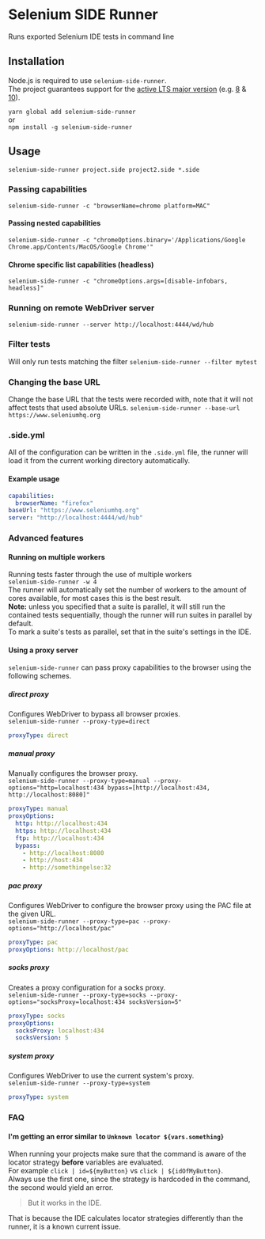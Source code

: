 # Selenium SIDE Runner
Runs exported Selenium IDE tests in command line

## Installation
Node.js is required to use `selenium-side-runner`.  
The project guarantees support for the [active LTS major version](https://github.com/nodejs/Release) (e.g. [8](https://nodejs.org/en/download/) & [10](https://nodejs.org/en/download/current/)).  

```yarn global add selenium-side-runner```  
or  
```npm install -g selenium-side-runner```  

## Usage
```selenium-side-runner project.side project2.side *.side```

### Passing capabilities
```selenium-side-runner -c "browserName=chrome platform=MAC"```

#### Passing nested capabilities
```selenium-side-runner -c "chromeOptions.binary='/Applications/Google Chrome.app/Contents/MacOS/Google Chrome'"```

#### Chrome specific list capabilities (headless)
```selenium-side-runner -c "chromeOptions.args=[disable-infobars, headless]"```

### Running on remote WebDriver server
```selenium-side-runner --server http://localhost:4444/wd/hub```

### Filter tests
Will only run tests matching the filter
```selenium-side-runner --filter mytest```

### Changing the base URL
Change the base URL that the tests were recorded with, note that it will not affect tests that used absolute URLs.
```selenium-side-runner --base-url https://www.seleniumhq.org```

### .side.yml
All of the configuration can be written in the `.side.yml` file, the runner will load it from the current working directory automatically.

#### Example usage
```yaml
capabilities:
  browserName: "firefox"
baseUrl: "https://www.seleniumhq.org"
server: "http://localhost:4444/wd/hub"
```

### Advanced features

#### Running on multiple workers
Running tests faster through the use of multiple workers  
```selenium-side-runner -w 4```  
The runner will automatically set the number of workers to the amount of cores available, for most cases this is the best result.  
**Note:** unless you specified that a suite is parallel, it will still run the contained tests sequentially, though the runner will run suites in parallel by default.  
To mark a suite's tests as parallel, set that in the suite's settings in the IDE.

#### Using a proxy server
`selenium-side-runner` can pass proxy capabilities to the browser using the following schemes.

##### direct proxy  
Configures WebDriver to bypass all browser proxies.  
```selenium-side-runner --proxy-type=direct```
```yaml
proxyType: direct
```

##### manual proxy
Manually configures the browser proxy.  
```selenium-side-runner --proxy-type=manual --proxy-options="http=localhost:434 bypass=[http://localhost:434, http://localhost:8080]"```
```yaml
proxyType: manual
proxyOptions:
  http: http://localhost:434
  https: http://localhost:434
  ftp: http://localhost:434
  bypass:
    - http://localhost:8080
    - http://host:434
    - http://somethingelse:32
```

##### pac proxy
Configures WebDriver to configure the browser proxy using the PAC file at the given URL.  
```selenium-side-runner --proxy-type=pac --proxy-options="http://localhost/pac"```
```yaml
proxyType: pac
proxyOptions: http://localhost/pac
```

##### socks proxy
Creates a proxy configuration for a socks proxy.  
```selenium-side-runner --proxy-type=socks --proxy-options="socksProxy=localhost:434 socksVersion=5"```
```yaml
proxyType: socks
proxyOptions:
  socksProxy: localhost:434
  socksVersion: 5
```

##### system proxy  
Configures WebDriver to use the current system's proxy.  
```selenium-side-runner --proxy-type=system```
```yaml
proxyType: system
```

### FAQ

#### I'm getting an error similar to `Unknown locator ${vars.something}`
When running your projects make sure that the command is aware of the locator strategy **before** variables are evaluated.  
For example `click | id=${myButton}` vs `click | ${idOfMyButton}`.  
Always use the first one, since the strategy is hardcoded in the command, the second would yield an error.  

>But it works in the IDE.  

That is because the IDE calculates locator strategies differently than the runner, it is a known current issue.
